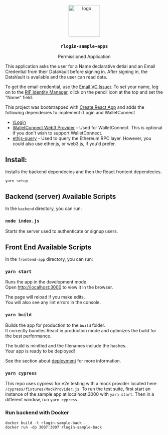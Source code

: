 <p align="middle">
  <img src="https://www.rifos.org/assets/img/logo.svg" alt="logo" height="100" >
</p>
<h3 align="middle"><code>rlogin-sample-apps</code></h3>
<p align="middle">
  Permissioned Application
</p>

This application asks the user for a Name declarative detial and an Email Credential from their DataVault before signing in. After signing in, the DataVault is available and the user can read data. 

To get the email credential, use the [Email VC Issuer](https://rsksmart.github.io/email-vc-issuer/). To set your name, log on to the [RIF Identity Manager](https://rsksmart.github.io/rif-identity-manager/), click on the pencil icon at the top and set the "Name" field.

This project was bootstrapped with [Create React App](https://github.com/facebook/create-react-app) and adds the following dependecies to implement rLogin and WalletConnect

  - [rLogin](https://github.com/rsksmart/rlogin)
  - [WalletConnect Web3 Provider](https://github.com/WalletConnect/walletconnect-monorepo/tree/next/packages/providers/web3-provider) - Used for WalletConnect. This is optional if you don't wish to support WalletConnect.
  - [ethjs-query](https://github.com/ethjs/ethjs-query) - Used to query the Ethereum RPC layer. However, you could also use ether.js, or web3.js, if you'd prefer.

## Install:

Installs the backend dependecies and then the React frontent dependecies.

```
yarn setup
```

## Backend (server) Available Scripts

In the `backend` directory, you can run:

### `node index.js`

Starts the server used to authenticate or signup users.

## Front End Available Scripts

In the `frontend-app` directory, you can run:

### `yarn start`

Runs the app in the development mode.\
Open [http://localhost:3000](http://localhost:3000) to view it in the browser.

The page will reload if you make edits.\
You will also see any lint errors in the console.

### `yarn build`

Builds the app for production to the `build` folder.\
It correctly bundles React in production mode and optimizes the build for the best performance.

The build is minified and the filenames include the hashes.\
Your app is ready to be deployed!

See the section about [deployment](https://facebook.github.io/create-react-app/docs/deployment) for more information.

### `yarn cypress`

This repo uses cypress for e2e testing with a mock provider located here `/cypress/fixtures/MockProvider.js`. To run the test suite, first start an instance of the sample app at localhost:3000 with `yarn start`. Then in a different window, run `yarn cypress`.

### Run backend with Docker

```
docker build -t rlogin-sample-back .
docker run -dp 3007:3007 rlogin-sample-back
```
